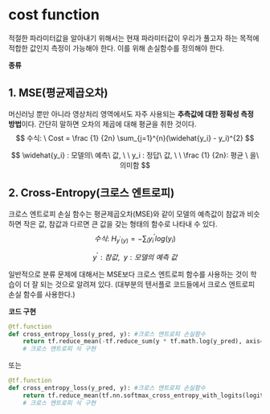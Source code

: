 # cost function

적절한 파라미터값을 알아내기 위해서는 현재 파라미터값이 우리가 풀고자 하는 목적에 적합한 값인지 측정이 가능해야 한다. 이를 위해 손실함수를 정의해야 한다.



**종류**

## 1. MSE(평균제곱오차)

머신러닝 뿐만 아니라 영상처리 영역에서도 자주 사용되는 **추측값에 대한 정확성 측정 방법**이다. 간단히 말하면 오차의 제곱에 대해 평균을 취한 것이다. 
$$
수식: \ Cost = \frac {1} {2n} \sum_{j=1}^{n}(\widehat{y_i} - y_i)^{2}
$$

$$
\widehat{y_i} : 모델의\ 예측\ 값, \ \  	y_i : 정답\ 값, \ \ \frac {1} {2n}: 평균 \ 을\ 의미함
$$



## 2. Cross-Entropy(크로스 엔트로피) 

크로스 엔트로피 손실 함수는 평균제곱오차(MSE)와 같이 모델의 예측값이 참값과 비슷하면 작은 값, 참값과 다르면 큰 값을 갖는 형태의 함수로 나타내 수 있다.
$$
수식: \ H_{y^{'}(y)} = -\sum_{i}y^{'}_ilog(y_i)
$$

$$
y^{'}: 참값, \ \ y: 모델의\ 예측\ 값
$$

일반적으로 분류 문제에 대해서는 MSE보다 크로스 엔트로피 함수를 사용하는 것이 학습이 더 잘 되는 것으로 알려져 있다. (대부분의 텐서플로 코드들에서 크로스 엔트로피 손실 함수를 사용한다.)

**코드 구현**

```python
@tf.function
def cross_entropy_loss(y_pred, y): #크로스 엔트로피 손실함수
    return tf.reduce_mean(-tf.reduce_sum(y * tf.math.log(y_pred), axis=[1]))
	# 크로스 엔트로피 식 구현
```

또는 

```python
@tf.function
def cross_entropy_loss(y_pred, y): #크로스 엔트로피 손실함수
    return tf.reduce_mean(tf.nn.softmax_cross_entropy_with_logits(logits = logits, labels = y))
	# 크로스 엔트로피 식 구현
```

